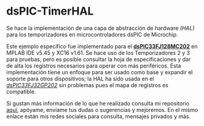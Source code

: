 # dsPIC-TimerHAL

Se hace la implementación de una capa de abstracción de hardware <i>(HAL)</i> para los temporizadores en microcontroladores dsPIC de Microchip.

Este ejemplo específico fue implementado para el <b><a href="https://www.microchip.com/wwwproducts/en/dsPIC33FJ128MC202">dsPIC33FJ128MC202</a></b> en MPLAB IDE v5.45 y XC16 v1.61. Se hace uso de los Temporizadores 2 y 3 para pruebas, pero es posible consultar la hoja de especificaciones y dar de alta los registros necesarios para operar con más periféricos. Esta implementación tiene un enfoque para ser usado como base y expandir el soporte para otros dispositivos; la HAL ha sido usada en el <i><a href="https://www.microchip.com/wwwproducts/en/dsPIC33FJ32GP202">dsPIC33FJ32GP202</a></i> sin problemas pues el mapa de registros es compatible.

Si gustan más información de lo que he realizado consulta mi repositorio <a href="https://github.com/PandoraMC">aquí</a>, apóyame, envíame tus dudas o sugerencias y mejoremos. En el mismo enlace están mis redes sociales para consulta, mensajes privados y más.

